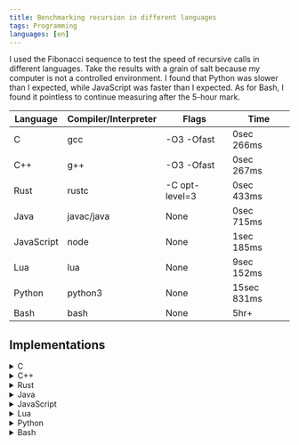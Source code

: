 ```yaml
---
title: Benchmarking recursion in different languages
tags: Programming
languages: [en]
---
```


I used the Fibonacci sequence to test the speed of recursive calls in different
languages. Take the results with a grain of salt because my computer is not a
controlled environment. I found that Python was slower than I expected, while
JavaScript was faster than I expected. As for Bash, I found it pointless to
continue measuring after the 5-hour mark.

| Language   | Compiler/Interpreter | Flags          | Time        |
| ---------- | -------------------- | -------------- | ----------- |
| C          | gcc                  | -O3 -Ofast     | 0sec 266ms  |
| C++        | g++                  | -O3 -Ofast     | 0sec 267ms  |
| Rust       | rustc                | -C opt-level=3 | 0sec 433ms  |
| Java       | javac/java           | None           | 0sec 715ms  |
| JavaScript | node                 | None           | 1sec 185ms  |
| Lua        | lua                  | None           | 9sec 152ms  |
| Python     | python3              | None           | 15sec 831ms |
| Bash       | bash                 | None           | 5hr+        |

## Implementations

<details>
<summary>C</summary>
{% highlight c %}
{% include_relative assets/fibonacci.c %}
{% endhighlight %}
</details>

<details>
<summary>C++</summary>
{% highlight c++ %}
{% include_relative assets/fibonacci.cpp %}
{% endhighlight %}
</details>

<details>
<summary>Rust</summary>
{% highlight rust %}
{% include_relative assets/fibonacci.rs %}
{% endhighlight %}
</details>

<details>
<summary>Java</summary>
{% highlight java %}
{% include_relative assets/fibonacci.java %}
{% endhighlight %}
</details>

<details>
<summary>JavaScript</summary>
{% highlight javascript %}
{% include_relative assets/fibonacci.js %}
{% endhighlight %}
</details>

<details>
<summary>Lua</summary>
{% highlight lua %}
{% include_relative assets/fibonacci.lua %}
{% endhighlight %}
</details>

<details>
<summary>Python</summary>
{% highlight python %}
{% include_relative assets/fibonacci.py %}
{% endhighlight %}
</details>

<details>
<summary>Bash</summary>
{% highlight bash %}
{% include_relative assets/fibonacci.bash %}
{% endhighlight %}
</details>
